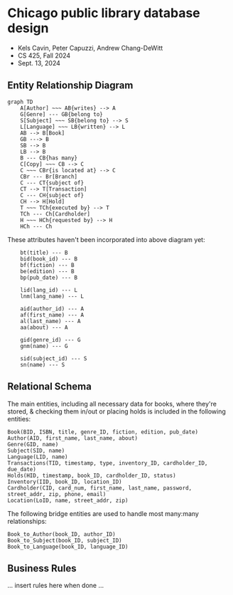 <div id="user-content-title">

# Chicago public library database design

- Kels Cavin, Peter Capuzzi, Andrew Chang-DeWitt
- CS 425, Fall 2024
- Sept. 13, 2024

</div>

## Entity Relationship Diagram

<!--![Entity relationship diagram, using Chen notation](erd.svg)-->

```mermaid
graph TD
    A[Author] ~~~ AB{writes} --> A
    G[Genre] --- GB{belong to}
    S[Subject] ~~~ SB{belong to} --> S
    L[Language] ~~~ LB{written} --> L
    AB --> B[Book]
    GB ---> B
    SB --> B
    LB --> B
    B --- CB{has many}
    C[Copy] ~~~ CB --> C
    C ~~~ CBr{is located at} --> C
    CBr --- Br[Branch]
    C --- CT{subject of}
    CT --> T[Transaction]
    C --- CH{subject of}
    CH --> H[Hold]
    T ~~~ TCh{executed by} --> T
    TCh --- Ch[Cardholder]
    H ~~~ HCh{requested by} --> H
    HCh --- Ch
```

These attributes haven't been incorporated into above diagram yet:

```mermaid
    bt(title) --- B
    bid(book_id) --- B
    bf(fiction) --- B
    be(edition) --- B
    bp(pub_date) --- B

    lid(lang_id) --- L
    lnm(lang_name) --- L

    aid(author_id) --- A
    af(first_name) --- A
    al(last_name) --- A
    aa(about) --- A

    gid(genre_id) --- G
    gnm(name) --- G

    sid(subject_id) --- S
    sn(name) --- S
```

## Relational Schema

The main entities, including all necessary data for books, where they're stored, & checking them in/out or placing holds is included in the following entities:

```
Book(BID, ISBN, title, genre_ID, fiction, edition, pub_date)
Author(AID, first_name, last_name, about)
Genre(GID, name)
Subject(SID, name)
Language(LID, name)
Transactions(TID, timestamp, type, inventory_ID, cardholder_ID, due_date)
Holds(HID, timestamp, book_ID, cardholder_ID, status)
Inventory(IID, book_ID, location_ID)
Cardholder(CID, card_num, first_name, last_name, password, street_addr, zip, phone, email)
Location(LoID, name, street_addr, zip)
```

The following bridge entities are used to handle most many:many relationships:

```
Book_to_Author(book_ID, author_ID)
Book_to_Subject(book_ID, subject_ID)
Book_to_Language(book_ID, language_ID)
```

## Business Rules

... insert rules here when done ...
